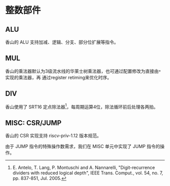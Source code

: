 # 整数部件

## ALU

香山的 ALU 支持加减、逻辑、分支、部分位扩展等指令。

## MUL

香山的乘法器默认为3级流水线的华莱士树乘法器，也可通过配置修改为直接由`*`实现的乘法器，再
通过register retiming来优化时序。

## DIV

香山使用了 SRT16 定点除法器[^1]，每周期运算4位，除法循环前后处理各两拍。

## MISC: CSR/JUMP

香山的 CSR 实现支持 riscv-priv-1.12 版本规范。

由于 JUMP 指令的特殊操作数需求，我们在 MISC 单元中实现了 JUMP 指令的操作。

[^1]: E. Antelo, T. Lang, P. Montuschi and A. Nannarelli, "Digit-recurrence dividers with reduced logical depth", IEEE Trans. Comput., vol. 54, no. 7, pp. 837-851, Jul. 2005.
